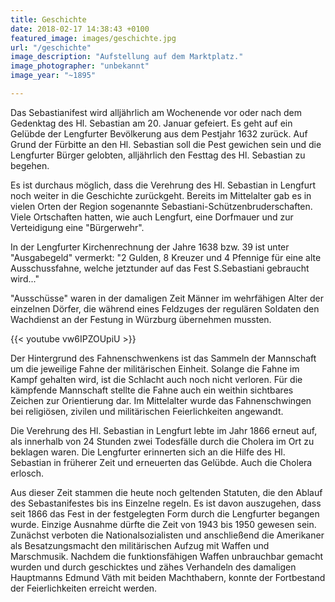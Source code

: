```yaml
---
title: Geschichte
date: 2018-02-17 14:38:43 +0100
featured_image: images/geschichte.jpg
url: "/geschichte"
image_description: "Aufstellung auf dem Marktplatz."
image_photographer: "unbekannt"
image_year: "~1895"

---
```

Das Sebastianifest wird alljährlich am Wochenende vor oder nach dem Gedenktag des Hl. Sebastian am 20. Januar gefeiert. Es geht auf ein Gelübde der Lengfurter Bevölkerung aus dem Pestjahr 1632 zurück. Auf Grund der Fürbitte an den Hl. Sebastian soll die Pest gewichen sein und die Lengfurter Bürger gelobten, alljährlich den Festtag des Hl. Sebastian zu begehen.

<!--more-->

Es ist durchaus möglich, dass die Verehrung des Hl. Sebastian in Lengfurt noch weiter in die Geschichte zurückgeht. Bereits im Mittelalter gab es in vielen Orten der Region sogenannte Sebastiani-Schützenbruderschaften. Viele Ortschaften hatten, wie auch Lengfurt, eine Dorfmauer und zur Verteidigung eine "Bürgerwehr".

In der Lengfurter Kirchenrechnung der Jahre 1638 bzw. 39 ist unter "Ausgabegeld" vermerkt: "2 Gulden, 8 Kreuzer und 4 Pfennige für eine alte Ausschussfahne, welche jetztunder auf das Fest S.Sebastiani gebraucht wird..."

"Ausschüsse" waren in der damaligen Zeit Männer im wehrfähigen Alter der einzelnen Dörfer, die während eines Feldzuges der regulären Soldaten den Wachdienst an der Festung in Würzburg übernehmen mussten.

{{< youtube vw6IPZOUpiU >}}

Der Hintergrund des Fahnenschwenkens ist das Sammeln der Mannschaft um die jeweilige Fahne der militärischen Einheit. Solange die Fahne im Kampf gehalten wird, ist die Schlacht auch noch nicht verloren. Für die kämpfende Mannschaft stellte die Fahne auch ein weithin sichtbares Zeichen zur Orientierung dar. Im Mittelalter wurde das Fahnenschwingen bei religiösen, zivilen und militärischen Feierlichkeiten angewandt.

Die Verehrung des Hl. Sebastian in Lengfurt lebte im Jahr 1866 erneut auf, als innerhalb von 24 Stunden zwei Todesfälle durch die Cholera im Ort zu beklagen waren. Die Lengfurter erinnerten sich an die Hilfe des Hl. Sebastian in früherer Zeit und erneuerten das Gelübde. Auch die Cholera erlosch.

Aus dieser Zeit stammen die heute noch geltenden Statuten, die den Ablauf des Sebastanifestes bis ins Einzelne regeln. Es ist davon auszugehen, dass seit 1866 das Fest in der festgelegten Form durch die Lengfurter begangen wurde. Einzige Ausnahme dürfte die Zeit von 1943 bis 1950 gewesen sein. Zunächst verboten die Nationalsozialisten und anschließend die Amerikaner als Besatzungsmacht den militärischen Aufzug mit Waffen und Marschmusik. Nachdem die funktionsfähigen Waffen unbrauchbar gemacht wurden und durch geschicktes und zähes Verhandeln des damaligen Hauptmanns Edmund Väth mit beiden Machthabern, konnte der Fortbestand der Feierlichkeiten erreicht werden.